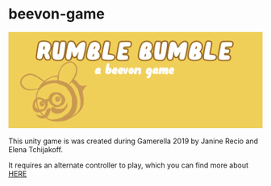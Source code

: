 # beevon-game

<p align="center">
  <img src="/docs/images/title.png">
</p>
This unity game is was created during Gamerella 2019 by Janine Recio and Elena Tchijakoff.

It requires an alternate controller to play, which you can find more about [HERE](https://elenatchi.github.io/beevon-game/)
